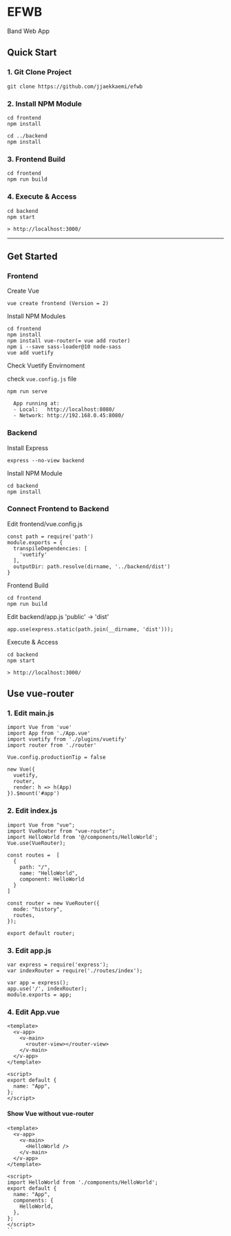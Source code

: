 # EFWB

Band Web App

## Quick Start

### 1. Git Clone Project

```
git clone https://github.com/jjaekkaemi/efwb
```

### 2. Install NPM Module

```
cd frontend
npm install

cd ../backend
npm install
```

### 3. Frontend Build

```
cd frontend
npm run build
```

### 4. Execute & Access

```
cd backend
npm start

> http://localhost:3000/
```

---

## Get Started

### Frontend

Create Vue

```
vue create frontend (Version = 2)
```

Install NPM Modules

```
cd frontend
npm install
npm install vue-router(= vue add router)
npm i --save sass-loader@10 node-sass
vue add vuetify
```

Check Vuetify Envirnoment

check `vue.config.js` file

```
npm run serve

  App running at:
  - Local:   http://localhost:8080/
  - Network: http://192.168.0.45:8080/
```

### Backend

Install Express

```
express --no-view backend

```

Install NPM Module

```
cd backend
npm install
```

### Connect Frontend to Backend

Edit frontend/vue.config.js

```
const path = require('path')
module.exports = {
  transpileDependencies: [
    'vuetify'
  ],
  outputDir: path.resolve(dirname, '../backend/dist')
}
```

Frontend Build

```
cd frontend
npm run build
```

Edit backend/app.js 'public' -> 'dist'

```
app.use(express.static(path.join(__dirname, 'dist')));
```

Execute & Access

```
cd backend
npm start

> http://localhost:3000/
```

## Use vue-router

### 1. Edit main.js

```
import Vue from 'vue'
import App from './App.vue'
import vuetify from './plugins/vuetify'
import router from './router'

Vue.config.productionTip = false

new Vue({
  vuetify,
  router,
  render: h => h(App)
}).$mount('#app')
```

### 2. Edit index.js

```
import Vue from "vue";
import VueRouter from "vue-router";
import HelloWorld from '@/components/HelloWorld';
Vue.use(VueRouter);

const routes =  [
  {
    path: "/",
    name: "HelloWorld",
    component: HelloWorld
  }
]

const router = new VueRouter({
  mode: "history",
  routes,
});

export default router;
```

### 3. Edit app.js

```
var express = require('express');
var indexRouter = require('./routes/index');

var app = express();
app.use('/', indexRouter);
module.exports = app;
```

### 4. Edit App.vue

```
<template>
  <v-app>
    <v-main>
      <router-view></router-view>
    </v-main>
  </v-app>
</template>

<script>
export default {
  name: "App",
};
</script>

```

#### Show Vue without vue-router

```
<template>
  <v-app>
    <v-main>
      <HelloWorld />
    </v-main>
  </v-app>
</template>

<script>
import HelloWorld from './components/HelloWorld';
export default {
  name: "App",
  components: {
    HelloWorld,
  },
};
</script>
``
```
